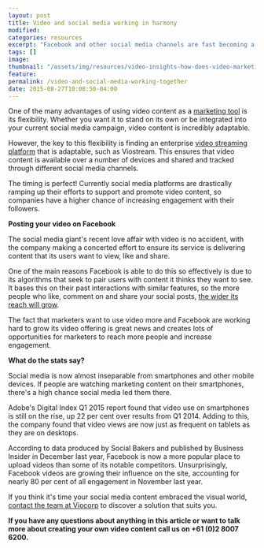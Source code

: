 ```yaml
---
layout: post
title: Video and social media working in harmony
modified:
categories: resources
excerpt: "Facebook and other social media channels are fast becoming a viable network for distributing online video content, how can Viostream help you to leverage this interest? "
tags: []
image:
thumbnail: "/assets/img/resources/video-insights-how-does-video-marketing-fit-with-your-social-media-campaign.jpg"
feature:
permalink: /video-and-social-media-working-together
date: 2015-08-27T10:08:50-04:00
---
```


One of the many advantages of using video content as a <a href="/marketing-communications/">marketing tool</a> is its flexibility. Whether you want it to stand on its own or be integrated into your current social media campaign, video content is incredibly adaptable.

However, the key to this flexibility is finding an enterprise <a href="/platform/">video streaming platform</a> that is adaptable, such as Viostream. This ensures that video content is available over a number of devices and shared and tracked through different social media channels.

The timing is perfect! Currently social media platforms are drastically ramping up their efforts to support and promote video content, so companies have a higher chance of increasing engagement with their followers.

<strong>Posting your video on Facebook </strong>

The social media giant's recent love affair with video is no accident, with the company making a concerted effort to ensure its service is delivering content that its users want to view, like and share.

One of the main reasons Facebook is able to do this so effectively is due to its algorithms that seek to pair users with content it thinks they want to see. It bases this on their past interactions with similar features, so the more people who like, comment on and share your social posts, <a href="http://viocorp.com/reach/">the wider its reach will grow</a>.

The fact that marketers want to use video more and Facebook are working hard to grow its video offering is great news and creates lots of opportunities for marketers to reach more people and increase engagement.

<strong>What do the stats say?</strong>

Social media is now almost inseparable from smartphones and other mobile devices. If people are watching marketing content on their smartphones, there's a high chance social media led them there.

Adobe's Digital Index Q1 2015 report found that video use on smartphones is still on the rise, up 22 per cent over results from Q1 2014. Adding to this, the company found that video views are now just as frequent on tablets as they are on desktops.

According to data produced by Social Bakers and published by Business Insider in December last year, Facebook is now a more popular place to upload videos than some of its notable competitors. Unsurprisingly, Facebook videos are growing their influence on the site, accounting for nearly 80 per cent of all engagement in November last year.

If you think it's time your social media content embraced the visual world, <a href="http://viocorp.com/general-enquiry/">contact the team at Viocorp</a> to discover a solution that suits you.

<strong>If you have any questions about anything in this article or want to talk more about creating your own video content call us on +61 (0)2 8007 6200.</strong>